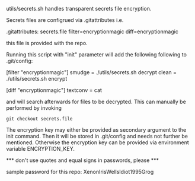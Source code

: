 
utils/secrets.sh handles transparent secrets file encryption.


Secrets files are configrued via .gitattributes i.e.

.gitattributes:
secrets.file filter=encryptionmagic diff=encryptionmagic

this file is provided with the repo.


Running this script with "init" parameter will add the following
following to .git/config:

[filter "encryptionmagic"]
smudge = ./utils/secrets.sh decrypt
clean = ./utils/secrets.sh encrypt

[diff "encryptionmagic"]
textconv = cat

and will search afterwards for files to be decrypted. This can manually
be performed by invoking 

    git checkout secrets.file


The encryption key may either be provided as secondary argument to the
init command. Then it will be stored in .git/config and needs not
further be mentioned. Otherwise the encryption key can be provided via
environment variable ENCRYPTION_KEY.



*** don't use quotes and equal signs in passwords, please ***


sample password for this repo: XenonIrisWellsIdiot1995Grog
